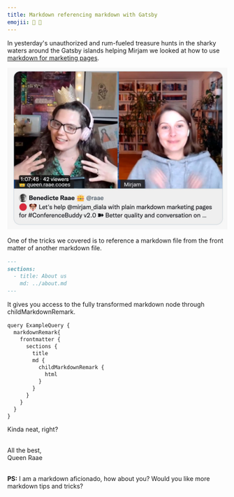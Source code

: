 ```yaml
---
title: Markdown referencing markdown with Gatsby
emojii: 📄 🔄
---
```


In yesterday's unauthorized and rum-fueled treasure hunts in the sharky waters around the Gatsby islands helping Mirjam we looked at how to use [markdown for marketing pages](https://youtu.be/Wipi2lw6Mvc?t=803).

[![YouTube Sceengrab](./yt-screengrab.jpg)](https://youtu.be/Wipi2lw6Mvc?t=803)

One of the tricks we covered is to reference a markdown file from the front matter of another markdown file.

```md
---
sections:
  - title: About us
    md: ../about.md
---
```

It gives you access to the fully transformed markdown node through childMarkdownRemark.

```
query ExampleQuery {
  markdownRemark{
    frontmatter {
      sections {
        title
        md {
          childMarkdownRemark {
            html
          }
        }
      }
    }
  }
}
```

Kinda neat, right?

&nbsp;  
All the best,  
Queen Raae

&nbsp;  
**PS:** I am a markdown aficionado, how about you? Would you like more markdown tips and tricks?
